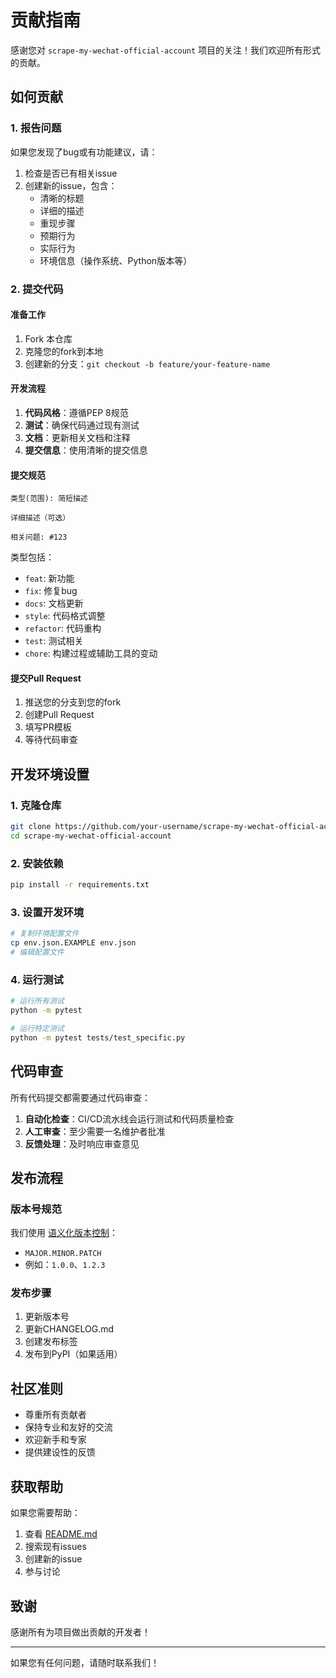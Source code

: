 # 贡献指南

感谢您对 `scrape-my-wechat-official-account` 项目的关注！我们欢迎所有形式的贡献。

## 如何贡献

### 1. 报告问题

如果您发现了bug或有功能建议，请：

1. 检查是否已有相关issue
2. 创建新的issue，包含：
   - 清晰的标题
   - 详细的描述
   - 重现步骤
   - 预期行为
   - 实际行为
   - 环境信息（操作系统、Python版本等）

### 2. 提交代码

#### 准备工作

1. Fork 本仓库
2. 克隆您的fork到本地
3. 创建新的分支：`git checkout -b feature/your-feature-name`

#### 开发流程

1. **代码风格**：遵循PEP 8规范
2. **测试**：确保代码通过现有测试
3. **文档**：更新相关文档和注释
4. **提交信息**：使用清晰的提交信息

#### 提交规范

```
类型(范围): 简短描述

详细描述（可选）

相关问题: #123
```

类型包括：
- `feat`: 新功能
- `fix`: 修复bug
- `docs`: 文档更新
- `style`: 代码格式调整
- `refactor`: 代码重构
- `test`: 测试相关
- `chore`: 构建过程或辅助工具的变动

#### 提交Pull Request

1. 推送您的分支到您的fork
2. 创建Pull Request
3. 填写PR模板
4. 等待代码审查

## 开发环境设置

### 1. 克隆仓库

```bash
git clone https://github.com/your-username/scrape-my-wechat-official-account.git
cd scrape-my-wechat-official-account
```

### 2. 安装依赖

```bash
pip install -r requirements.txt
```

### 3. 设置开发环境

```bash
# 复制环境配置文件
cp env.json.EXAMPLE env.json
# 编辑配置文件
```

### 4. 运行测试

```bash
# 运行所有测试
python -m pytest

# 运行特定测试
python -m pytest tests/test_specific.py
```

## 代码审查

所有代码提交都需要通过代码审查：

1. **自动化检查**：CI/CD流水线会运行测试和代码质量检查
2. **人工审查**：至少需要一名维护者批准
3. **反馈处理**：及时响应审查意见

## 发布流程

### 版本号规范

我们使用 [语义化版本控制](https://semver.org/lang/zh-CN/)：

- `MAJOR.MINOR.PATCH`
- 例如：`1.0.0`、`1.2.3`

### 发布步骤

1. 更新版本号
2. 更新CHANGELOG.md
3. 创建发布标签
4. 发布到PyPI（如果适用）

## 社区准则

- 尊重所有贡献者
- 保持专业和友好的交流
- 欢迎新手和专家
- 提供建设性的反馈

## 获取帮助

如果您需要帮助：

1. 查看 [README.md](README.md)
2. 搜索现有issues
3. 创建新的issue
4. 参与讨论

## 致谢

感谢所有为项目做出贡献的开发者！

---

如果您有任何问题，请随时联系我们！
